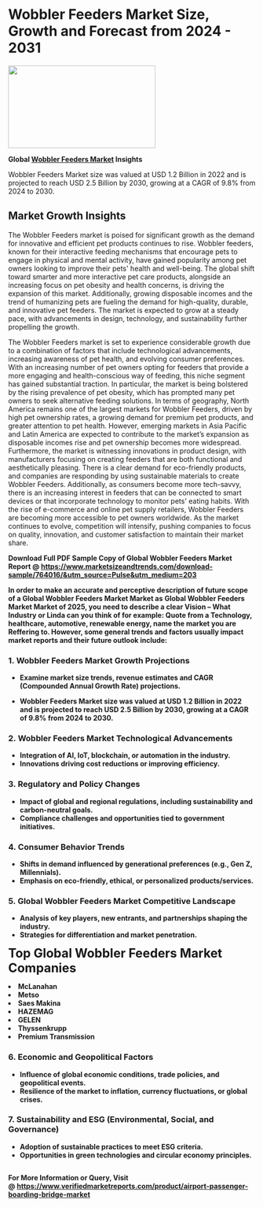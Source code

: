 <H1>Wobbler Feeders Market Size, Growth and Forecast from 2024 - 2031</H1><img class="aligncenter size-medium wp-image-584254" src="https://thirdeyenews.in/wp-content/uploads/2024/09/Global-Market-Research-300x168.jpeg" alt="" width="300" height="168" /><p><strong>Global&nbsp;<a href="https://www.marketsizeandtrends.com/download-sample/764016/&amp;utm_source=Pulse&amp;utm_medium=203">Wobbler Feeders Market</a> Insights</strong></p><p>Wobbler Feeders Market size was valued at USD 1.2 Billion in 2022 and is projected to reach USD 2.5 Billion by 2030, growing at a CAGR of 9.8% from 2024 to 2030.</p><p><h2>Market Growth Insights</h2> <p>The Wobbler Feeders market is poised for significant growth as the demand for innovative and efficient pet products continues to rise. Wobbler feeders, known for their interactive feeding mechanisms that encourage pets to engage in physical and mental activity, have gained popularity among pet owners looking to improve their pets' health and well-being. The global shift toward smarter and more interactive pet care products, alongside an increasing focus on pet obesity and health concerns, is driving the expansion of this market. Additionally, growing disposable incomes and the trend of humanizing pets are fueling the demand for high-quality, durable, and innovative pet feeders. The market is expected to grow at a steady pace, with advancements in design, technology, and sustainability further propelling the growth.</p> <p><strong></strong></p> <p>The Wobbler Feeders market is set to experience considerable growth due to a combination of factors that include technological advancements, increasing awareness of pet health, and evolving consumer preferences. With an increasing number of pet owners opting for feeders that provide a more engaging and health-conscious way of feeding, this niche segment has gained substantial traction. In particular, the market is being bolstered by the rising prevalence of pet obesity, which has prompted many pet owners to seek alternative feeding solutions. In terms of geography, North America remains one of the largest markets for Wobbler Feeders, driven by high pet ownership rates, a growing demand for premium pet products, and greater attention to pet health. However, emerging markets in Asia Pacific and Latin America are expected to contribute to the market’s expansion as disposable incomes rise and pet ownership becomes more widespread. Furthermore, the market is witnessing innovations in product design, with manufacturers focusing on creating feeders that are both functional and aesthetically pleasing. There is a clear demand for eco-friendly products, and companies are responding by using sustainable materials to create Wobbler Feeders. Additionally, as consumers become more tech-savvy, there is an increasing interest in feeders that can be connected to smart devices or that incorporate technology to monitor pets' eating habits. With the rise of e-commerce and online pet supply retailers, Wobbler Feeders are becoming more accessible to pet owners worldwide. As the market continues to evolve, competition will intensify, pushing companies to focus on quality, innovation, and customer satisfaction to maintain their market share. <p><strong></p><p><span class=""><strong>Download Full PDF Sample Copy of Global Wobbler Feeders Market Report</strong> @ <a href="https://www.marketsizeandtrends.com/download-sample/764016/&amp;utm_source=Pulse&amp;utm_medium=203" target="_blank">https://www.marketsizeandtrends.com/download-sample/764016/&amp;utm_source=Pulse&amp;utm_medium=203</a></span></p><p>In order to make an accurate and perceptive description of future scope of a Global&nbsp;Wobbler Feeders Market Market as Global&nbsp;Wobbler Feeders Market Market of 2025, you need to describe a clear Vision &ndash; What Industry or Linda can you think of for example: Quote from a Technology, healthcare, automotive, renewable energy, name the market you are Reffering to. However, some general trends and factors usually impact market reports and their future outlook include:</p><h3>1.&nbsp;<strong>Wobbler Feeders Market Growth Projections</strong></h3><ul><li>Examine market size trends, revenue estimates and CAGR (Compounded Annual Growth Rate) projections.</li><li><p>Wobbler Feeders Market size was valued at USD 1.2 Billion in 2022 and is projected to reach USD 2.5 Billion by 2030, growing at a CAGR of 9.8% from 2024 to 2030.</p></li></ul><h3>2.&nbsp;<strong>Wobbler Feeders Market Technological Advancements</strong></h3><ul><li>Integration of AI, IoT, blockchain, or automation in the industry.</li><li>Innovations driving cost reductions or improving efficiency.</li></ul><h3>3.&nbsp;<strong>Regulatory and Policy Changes</strong></h3><ul><li>Impact of global and regional regulations, including sustainability and carbon-neutral goals.</li><li>Compliance challenges and opportunities tied to government initiatives.</li></ul><h3>4.&nbsp;<strong>Consumer Behavior Trends</strong></h3><ul><li>Shifts in demand influenced by generational preferences (e.g., Gen Z, Millennials).</li><li>Emphasis on eco-friendly, ethical, or personalized products/services.</li></ul><h3>5.&nbsp;<strong>Global Wobbler Feeders Market Competitive Landscape</strong></h3><ul><li>Analysis of key players, new entrants, and partnerships shaping the industry.</li><li>Strategies for differentiation and market penetration.</li></ul><p data-pm-slice="1 1 []"><span style="color: inherit; font-family: inherit; font-size: 25px;">Top Global Wobbler Feeders Market Companies</span></p><div class="" data-test-id=""><p><li>McLanahan</li><li> Metso</li><li> Saes Makina</li><li> HAZEMAG</li><li> GELEN</li><li> Thyssenkrupp</li><li> Premium Transmission</li></p></div><h3>6.&nbsp;<strong>Economic and Geopolitical Factors</strong></h3><ul><li>Influence of global economic conditions, trade policies, and geopolitical events.</li><li>Resilience of the market to inflation, currency fluctuations, or global crises.</li></ul><h3>7.&nbsp;<strong>Sustainability and ESG (Environmental, Social, and Governance)</strong></h3><ul><li>Adoption of sustainable practices to meet ESG criteria.</li><li>Opportunities in green technologies and circular economy principles.</li></ul><h2><strong style="font-size: 14px;">For More Information or Query, Visit @&nbsp;</strong><a style="background-color: #ffffff; font-size: 14px;" href="https://www.marketsizeandtrends.com/report/wobbler-feeders-market/" target="_blank">https://www.verifiedmarketreports.com/product/airport-passenger-boarding-bridge-market</a></h2>

